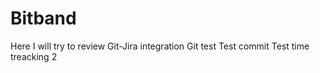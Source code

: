 # Bitband
Here I will try to review Git-Jira integration
Git test
Test commit
Test time treacking 2
